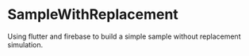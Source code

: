 # SampleWithReplacement
Using flutter and firebase to build a simple sample without replacement simulation.
